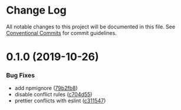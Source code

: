 # Change Log

All notable changes to this project will be documented in this file.
See [Conventional Commits](https://conventionalcommits.org) for commit guidelines.

# 0.1.0 (2019-10-26)


### Bug Fixes

* add npmignore ([79b2fb8](https://github.com/devrsi0n/eslint-config/commit/79b2fb8b4b55b367ebe029259435fc0b4dfabad9))
* disable conflict rules ([c704d55](https://github.com/devrsi0n/eslint-config/commit/c704d556f1a01934939b91cfc8825acebcd2fbe0))
* prettier conflicts with eslint ([c311547](https://github.com/devrsi0n/eslint-config/commit/c311547369456f743f6f021826def52bcb44132b))
